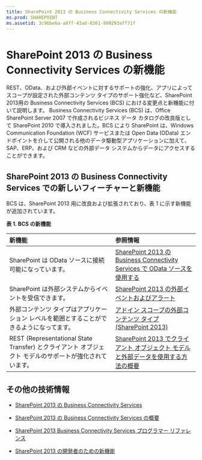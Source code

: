```yaml
---
title: SharePoint 2013 の Business Connectivity Services の新機能
ms.prod: SHAREPOINT
ms.assetid: 3c96be6a-a8ff-43ad-8361-999293aff71f
---
```



# SharePoint 2013 の Business Connectivity Services の新機能
REST、OData、および外部イベントに対するサポートの強化、アプリによってスコープが設定された外部コンテンツ タイプのサポート強化など、SharePoint 2013用の Business Connectivity Services (BCS) における変更点と新機能に付いて説明します。
Business Connectivity Services (BCS) は、Office SharePoint Server 2007 で作成されるビジネス データ カタログの改良版として SharePoint 2010 で導入されました。BCS により SharePoint は、Windows Communication Foundation (WCF) サービスまたは Open Data (OData) エンドポイントを介して公開される他のデータ駆動型アプリケーションに加えて、SAP、ERP、および CRM などの外部データ システムからデータにアクセスすることができます。
  
    
    


## SharePoint 2013 の Business Connectivity Services での新しいフィーチャーと新機能
<a name="SP15whatsnewBCS_newfeatures"> </a>

BCS は、SharePoint 2013 用に改良および拡張されており、表 1 に示す新機能が追加されています。
  
    
    

**表 1. BCS の新機能**


|**新機能**|**参照情報**|
|:-----|:-----|
|SharePoint は OData ソースに接続可能になっています。  <br/> | [SharePoint 2013 の Business Connectivity Services で OData ソースを使用する](using-odata-sources-with-business-connectivity-services-in-sharepoint-2013.md) <br/> |
|SharePoint は外部システムからイベントを受信できます。  <br/> | [SharePoint 2013 の外部イベントおよびアラート](external-events-and-alerts-in-sharepoint-2013.md) <br/> |
|外部コンテンツ タイプはアプリケーション レベルを範囲とすることができるようになってます。  <br/> | [アドイン スコープの外部コンテンツ タイプ (SharePoint 2013)](add-in-scoped-external-content-types-in-sharepoint-2013.md) <br/> |
|REST (Representational State Transfer) とクライアント オブジェクト モデルのサポートが強化されています。  <br/> | [SharePoint 2013 でクライアント オブジェクト モデルと外部データを使用する方法の概要](get-started-using-the-client-object-model-with-external-data-in-sharepoint-2013.md) <br/> |
   

## その他の技術情報
<a name="SP15whatsnewBCS_addresources"> </a>


-  [SharePoint 2013 の Business Connectivity Services](business-connectivity-services-in-sharepoint-2013.md)
    
  
-  [SharePoint 2013 の Business Connectivity Services の概要](get-started-with-business-connectivity-services-in-sharepoint-2013.md)
    
  
-  [SharePoint 2013 Business Connectivity Services プログラマー リファレンス](business-connectivity-services-programmers-reference-for-sharepoint-2013.md)
    
  
-  [SharePoint 2013 の開発者のための新機能](what’s-new-for-developers-in-sharepoint-2013.md)
    
  

